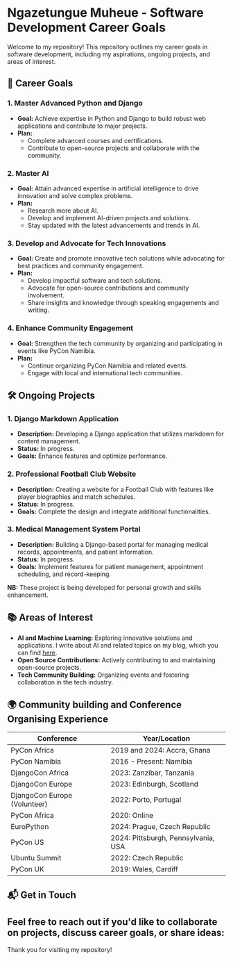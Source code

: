 # Ngazetungue Muheue - Software Development Career Goals

Welcome to my repository! This repository outlines my career goals in software development, including my aspirations, ongoing projects, and areas of interest.

## 🚀 Career Goals


### 1. **Master Advanced Python and Django**
   - **Goal:** Achieve expertise in Python and Django to build robust web applications and contribute to major projects.
   - **Plan:** 
     - Complete advanced courses and certifications.
     - Contribute to open-source projects and collaborate with the community.
      
### 2. **Master AI**
   - **Goal:** Attain advanced expertise in artificial intelligence to drive innovation and solve complex problems.
   - **Plan:** 
     - Research more about AI.
     - Develop and implement AI-driven projects and solutions.
     - Stay updated with the latest advancements and trends in AI.

### 3. **Develop and Advocate for Tech Innovations**
   - **Goal:** Create and promote innovative tech solutions while advocating for best practices and community engagement.
   - **Plan:** 
     - Develop impactful software and tech solutions.
     - Advocate for open-source contributions and community involvement.
     - Share insights and knowledge through speaking engagements and writing.

### 4. **Enhance Community Engagement**
   - **Goal:** Strengthen the tech community by organizing and participating in events like PyCon Namibia.
   - **Plan:** 
     - Continue organizing PyCon Namibia and related events.
     - Engage with local and international tech communities.

## 🛠️ Ongoing Projects

### 1. **Django Markdown Application**
   - **Description:** Developing a Django application that utilizes markdown for content management.
   - **Status:** In progress.
   - **Goals:** Enhance features and optimize performance.

### 2. **Professional Football Club Website**
   - **Description:** Creating a website for a Football Club with features like player biographies and match schedules.
   - **Status:** In progress.
   - **Goals:** Complete the design and integrate additional functionalities.

### 3. **Medical Management System Portal**
   - **Description:** Building a Django-based portal for managing medical records, appointments, and patient information.
   - **Status:** In progress.
   - **Goals:** Implement features for patient management, appointment scheduling, and record-keeping.
   
**NB:** These project is being developed for personal growth and skills enhancement.

## 📚 Areas of Interest

- **AI and Machine Learning:** Exploring innovative solutions and applications. I write about AI and related topics on my blog, which you can find [here](http://kafkai.com/blog).
- **Open Source Contributions:** Actively contributing to and maintaining open-source projects.
- **Tech Community Building:** Organizing events and fostering collaboration in the tech industry.


##  🌍 Community building and Conference Organising Experience

| **Conference**                                        | **Year/Location**                           |
|-------------------------------------------------------|---------------------------------------------|
| PyCon Africa                                          | 2019 and 2024: Accra, Ghana                 |
| PyCon Namibia                                         | 2016 - Present: Namibia                    |
| DjangoCon Africa                                      | 2023: Zanzibar, Tanzania                    |
| DjangoCon Europe                                      | 2023: Edinburgh, Scotland                   |
| DjangoCon Europe (Volunteer)                          | 2022: Porto, Portugal                      |
| PyCon Africa                                          | 2020: Online                                |
| EuroPython                                            | 2024: Prague, Czech Republic                |
| PyCon US                                              | 2024: Pittsburgh, Pennsylvania, USA         |
| Ubuntu Summit                                         | 2022: Czech Republic                        |
| PyCon UK                                              | 2019: Wales, Cardiff                        |

## 📬 Get in Touch

Feel free to reach out if you'd like to collaborate on projects, discuss career goals, or share ideas:
--

Thank you for visiting my repository!
